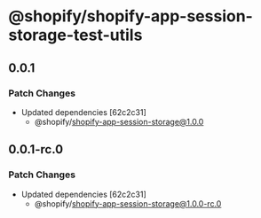 # @shopify/shopify-app-session-storage-test-utils

## 0.0.1

### Patch Changes

- Updated dependencies [62c2c31]
  - @shopify/shopify-app-session-storage@1.0.0

## 0.0.1-rc.0

### Patch Changes

- Updated dependencies [62c2c31]
  - @shopify/shopify-app-session-storage@1.0.0-rc.0
